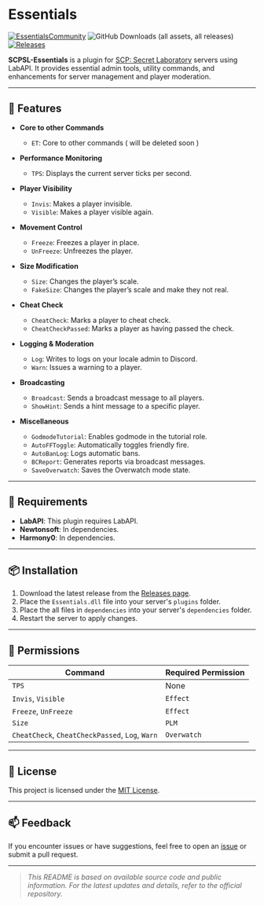 # Essentials

[![EssentialsCommunity](https://img.shields.io/discord/1188494824001773620?style=for-the-badge)](https://discord.com/invite/eNJfZyhqj8)
![GitHub Downloads (all assets, all releases)](https://img.shields.io/github/downloads/SCP-SLEssentials-Team/SCPSL-Essentials/total?style=for-the-badge)
<a href="https://github.com/SCP-SLEssentials-Team/SCPSL-Essentials/releases">
<img src="https://img.shields.io/github/v/release/SCP-SLEssentials-Team/SCPSL-Essentials?display_name=release&style=for-the-badge" alt="Releases">
</a>

**SCPSL-Essentials** is a plugin for [SCP: Secret Laboratory](https://scpslgame.com/) servers using LabAPI. It provides essential admin tools, utility commands, and enhancements for server management and player moderation.

---

## 🚀 Features

- **Core to other Commands**
  - `ET`: Core to other commands ( will be deleted soon )

- **Performance Monitoring**
  - `TPS`: Displays the current server ticks per second.

- **Player Visibility**
  - `Invis`: Makes a player invisible.
  - `Visible`: Makes a player visible again.

- **Movement Control**
  - `Freeze`: Freezes a player in place.
  - `UnFreeze`: Unfreezes the player.

- **Size Modification**
  - `Size`: Changes the player’s scale.
  - `FakeSize`: Changes the player’s scale and make they not real.

- **Cheat Check**
  - `CheatCheck`: Marks a player to cheat check.
  - `CheatCheckPassed`: Marks a player as having passed the check.

- **Logging & Moderation**
  - `Log`: Writes to logs on your locale admin to Discord.
  - `Warn`: Issues a warning to a player.

- **Broadcasting**
  - `Broadcast`: Sends a broadcast message to all players.
  - `ShowHint`: Sends a hint message to a specific player.

- **Miscellaneous**
  - `GodmodeTutorial`: Enables godmode in the tutorial role.
  - `AutoFFToggle`: Automatically toggles friendly fire.
  - `AutoBanLog`: Logs automatic bans.
  - `BCReport`: Generates reports via broadcast messages.
  - `SaveOverwatch`: Saves the Overwatch mode state.

---

## 🔧 Requirements

- **LabAPI**: This plugin requires LabAPI.
- **Newtonsoft**: In dependencies.
- **Harmony0**: In dependencies.

---

## 📦 Installation

1. Download the latest release from the [Releases page](https://github.com/SCP-SL-Nexus/SCPSL-Essentials/releases).
2. Place the `Essentials.dll` file into your server's `plugins` folder.
3. Place the all files in `dependencies` into your server's `dependencies` folder.
4. Restart the server to apply changes.

---

## 🔐 Permissions

| Command              | Required Permission |
|----------------------|---------------------|
| `TPS`                | None                |
| `Invis`, `Visible`   | `Effect`            |
| `Freeze`, `UnFreeze` | `Effect`            |
| `Size`               | `PLM`               |
| `CheatCheck`, `CheatCheckPassed`, `Log`, `Warn` | `Overwatch` |

---

## 📄 License

This project is licensed under the [MIT License](LICENSE).

---

## 📫 Feedback

If you encounter issues or have suggestions, feel free to open an [issue](https://github.com/SCP-SL-Nexus/SCPSL-Essentials/issues) or submit a pull request.

---

> *This README is based on available source code and public information. For the latest updates and details, refer to the official repository.*
